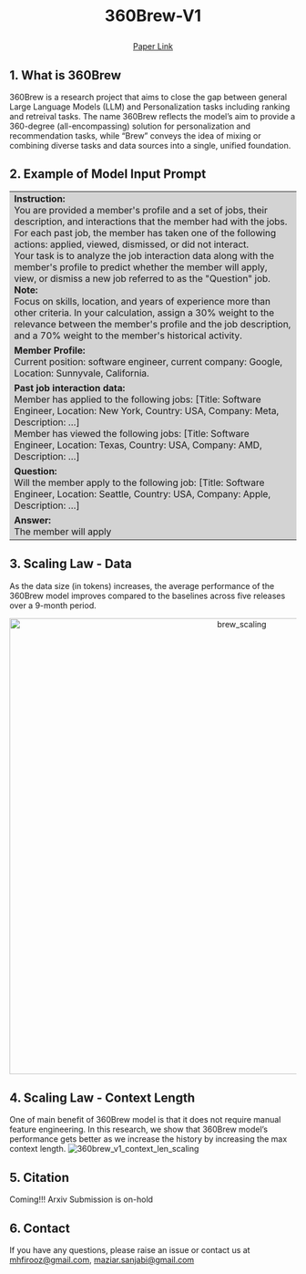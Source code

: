 # <p align=center> 360Brew-V1 </p>
<p align=center><a href=''>Paper Link</a></p>

## 1. What is 360Brew
360Brew is a research project that aims to close the gap between general Large Language Models (LLM) and Personalization tasks including ranking and retreival tasks. The name 360Brew reflects the model’s aim to provide a 360-degree (all-encompassing) solution for personalization and recommendation tasks, while “Brew” conveys the idea of mixing or combining diverse tasks and data sources into a single, unified foundation.

## 2. Example of Model Input Prompt
<table style="background-color: lightgray; width: 100%; border-collapse: collapse;">
<tr>
  <td><b>Instruction:</b><br>
  You are provided a member's profile and a set of jobs, their description, and interactions that the member had with the jobs. For each past job, the member has taken one of the following actions: applied, viewed, dismissed, or did not interact.<br>
  Your task is to analyze the job interaction data along with the member's profile to predict whether the member will apply, view, or dismiss a new job referred to as the "Question" job.
  <b>Note:</b><br>
  Focus on skills, location, and years of experience more than other criteria. In your calculation, assign a 30% weight to the relevance between the member's profile and the job description, and a 70% weight to the member's historical activity.
  </td>
</tr>
<tr>
  <td><b>Member Profile:</b><br>
  Current position: software engineer, current company: Google, Location: Sunnyvale, California.
  </td>
</tr>
<tr>
  <td><b>Past job interaction data:</b><br>
  Member has applied to the following jobs: [Title: Software Engineer, Location: New York, Country: USA, Company: Meta, Description: …]<br>
  Member has viewed the following jobs: [Title: Software Engineer, Location: Texas, Country: USA, Company: AMD, Description: …]
  </td>
</tr>
<tr>
  <td><b>Question:</b><br>
  Will the member apply to the following job: [Title: Software Engineer, Location: Seattle, Country: USA, Company: Apple, Description: …]
  </td>
</tr>
<tr>
  <td><b>Answer:</b><br>
  The member will apply
  </td>
</tr>
</table>

## 3. Scaling Law - Data
As the data size (in tokens) increases, the average performance of the 360Brew model improves compared to the baselines across five releases over a 9-month period.
<p align="center">
  <img width="800" alt="brew_scaling" src="https://github.com/user-attachments/assets/fa69c492-f4bb-46a7-8658-95f8f408a64a" />
</p>

## 4. Scaling Law - Context Length
One of main benefit of 360Brew model is that it does not require manual feature engineering. In this research, we show that 360Brew model’s performance gets better as we increase the history by increasing the max context length.
![360brew_v1_context_len_scaling](https://github.com/user-attachments/assets/2fd99bb7-d6dc-4a60-a60d-557c655e0d95)


## 5. Citation
Coming!!! Arxiv Submission is on-hold

## 6. Contact
If you have any questions, please raise an issue or contact us at mhfirooz@gmail.com, maziar.sanjabi@gmail.com
